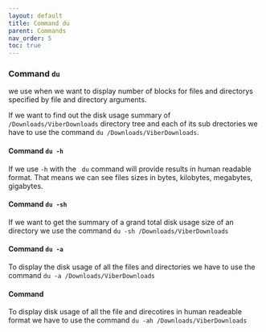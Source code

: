 ```yaml
---
layout: default
title: Command du
parent: Commands
nav_order: 5
toc: true
---
```




### Command ```du```
we use when we want to display number of blocks for files and directorys specified by file and directory arguments.

If we want to find out the disk usage summary of ```/Downloads/ViberDownloads``` directory tree and each of its sub drectories we have to use the command ```du /Downloads/ViberDownloads```.

#### Command ```du -h```
If we use ```-h``` with the ``` du``` command will provide results in human readable format. That means we can see files sizes in bytes, kilobytes, megabytes, gigabytes.   

#### Command ```du -sh ```
If we want to get the summary of a grand total disk usage size of an directory we use the command ```du -sh /Downloads/ViberDownloads```

#### Command ```du -a```
To display the disk usage of all the files and directories we have to use the command ```du -a /Downloads/ViberDownloads```

#### Command
To display disk usage of all the file and direcotires in human readeable format we have to use the command ```du -ah /Downloads/ViberDownloads```
